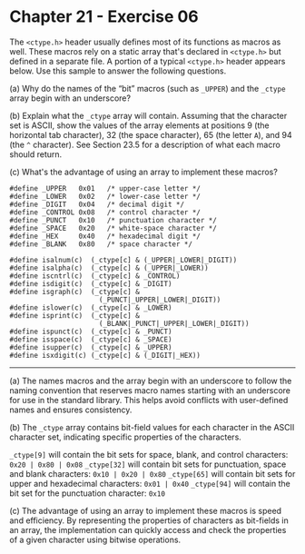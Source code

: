 # Chapter 21 - Exercise 06

The `<ctype.h>` header usually defines most of its functions as macros as well. These macros rely on a static array that's declared in `<ctype.h>` but defined in a separate file. A portion of a typical `<ctype.h>` header appears below. Use this sample to answer the following questions.  

(a) 
Why do the names of the “bit” macros (such as `_UPPER`) and the `_ctype` array begin with an underscore?  

(b) 
Explain what the `_ctype` array will contain. Assuming that the character set is ASCII, show the values of the array elements at positions 9 (the horizontal tab character), 32 (the space character), 65 (the letter `A`), and 94 (the `^` character). See Section 23.5 for a description of what each macro should return.  

(c)
What's the advantage of using an array to implement these macros?
    
```
#define _UPPER   0x01   /* upper-case letter */
#define _LOWER   0x02   /* lower-case letter */
#define _DIGIT   0x04   /* decimal digit */
#define _CONTROL 0x08   /* control character */
#define _PUNCT   0x10   /* punctuation character */
#define _SPACE   0x20   /* white-space character */
#define _HEX     0x40   /* hexadecimal digit */
#define _BLANK   0x80   /* space character */

#define isalnum(c)  (_ctype[c] & (_UPPER|_LOWER|_DIGIT))
#define isalpha(c)  (_ctype[c] & (_UPPER|_LOWER))
#define iscntrl(c)  (_ctype[c] & _CONTROL)
#define isdigit(c)  (_ctype[c] & _DIGIT)
#define isgraph(c)  (_ctype[c] &
                      (_PUNCT|_UPPER|_LOWER|_DIGIT))
#define islower(c)  (_ctype[c] & _LOWER)
#define isprint(c)  (_ctype[c] &
                      (_BLANK|_PUNCT|_UPPER|_LOWER|_DIGIT))
#define ispunct(c)  (_ctype[c] & _PUNCT)
#define isspace(c)  (_ctype[c] & _SPACE)
#define isupper(c)  (_ctype[c] & _UPPER)
#define isxdigit(c) (_ctype[c] & (_DIGIT|_HEX))
```

---

(a)
The names macros and the array begin with an underscore to follow the naming convention that reserves macro names starting with an underscore for use in the standard library. This helps avoid conflicts with user-defined names and ensures consistency.

(b)
The `_ctype` array contains bit-field values for each character in the ASCII character set, indicating specific properties of the characters.

`_ctype[9]` will contain the bit sets for space, blank, and control characters: `0x20 | 0x80 | 0x08`
`_ctype[32]` will contain bit sets for punctuation, space and blank characters: `0x10 | 0x20 | 0x80`
`_ctype[65]` will contain bit sets for upper and hexadecimal characters: `0x01 | 0x40`
`_ctype[94]` will contain the bit set for the punctuation character: `0x10`

(c)
The advantage of using an array to implement these macros is speed and efficiency. By representing the properties of characters as bit-fields in an array, the implementation can quickly access and check the properties of a given character using bitwise operations.  

